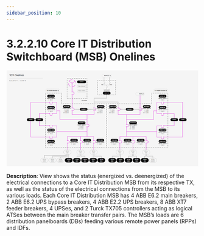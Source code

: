 ```yaml
---
sidebar_position: 10
---
```


# 3.2.2.10 Core IT Distribution Switchboard (MSB) Onelines

![Docs Version Dropdown](../../../../../static/img/CoreITDistributionSwitchboard.png)

**Description**: View shows the status (energized vs. deenergized) of the electrical connections to a Core IT Distribution MSB from its respective TX, as well as the status of the electrical connections from the MSB to its various loads. Each Core IT Distribution MSB has 4 ABB E6.2 main breakers, 2 ABB E6.2 UPS bypass breakers, 4 ABB E2.2 UPS breakers, 8 ABB XT7 feeder breakers, 4 UPSes, and 2 Turck TX705 controllers acting as logical ATSes between the main breaker transfer pairs. The MSB’s loads are 6 distribution panelboards (DBs) feeding various remote power panels (RPPs) and IDFs. 
